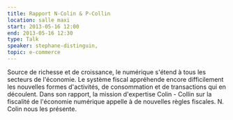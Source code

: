 ```yaml
---
title: Rapport N-Colin & P-Collin
location: salle maxi
start: 2013-05-16 12:00
end: 2013-05-16 12:30
type: Talk
speaker: stephane-distinguin,
topic: e-commerce
---
```


Source de richesse et de croissance, le numérique s'étend à tous les secteurs de l'économie. Le système fiscal appréhende encore difficilement les nouvelles formes d'activités, de consommation et de transactions qui en découlent. Dans son rapport, la mission d'expertise Colin - Collin sur la fiscalité de l'économie numérique appelle à de nouvelles règles fiscales. N. Colin nous les présente.